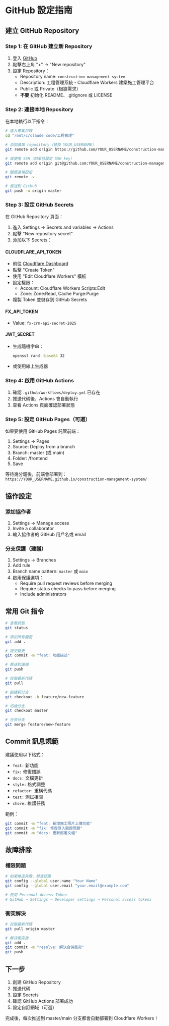 # GitHub 設定指南

## 建立 GitHub Repository

### Step 1: 在 GitHub 建立新 Repository

1. 登入 [GitHub](https://github.com)
2. 點擊右上角 "+" → "New repository"
3. 設定 Repository：
   - Repository name: `construction-management-system`
   - Description: 工程管理系統 - Cloudflare Workers 建築施工管理平台
   - Public 或 Private（根據需求）
   - **不要** 初始化 README、.gitignore 或 LICENSE

### Step 2: 連接本地 Repository

在本地執行以下指令：

```bash
# 進入專案目錄
cd "/mnt/c/claude code/工程管理"

# 添加遠端 repository（替換 YOUR_USERNAME）
git remote add origin https://github.com/YOUR_USERNAME/construction-management-system.git

# 或使用 SSH（如果已設定 SSH key）
git remote add origin git@github.com:YOUR_USERNAME/construction-management-system.git

# 驗證遠端設定
git remote -v

# 推送到 GitHub
git push -u origin master
```

### Step 3: 設定 GitHub Secrets

在 GitHub Repository 頁面：

1. 進入 Settings → Secrets and variables → Actions
2. 點擊 "New repository secret"
3. 添加以下 Secrets：

#### CLOUDFLARE_API_TOKEN
- 前往 [Cloudflare Dashboard](https://dash.cloudflare.com/profile/api-tokens)
- 點擊 "Create Token"
- 使用 "Edit Cloudflare Workers" 模板
- 設定權限：
  - Account: Cloudflare Workers Scripts:Edit
  - Zone: Zone:Read, Cache Purge:Purge
- 複製 Token 並儲存到 GitHub Secrets

#### FX_API_TOKEN
- Value: `fx-crm-api-secret-2025`

#### JWT_SECRET
- 生成隨機字串：
  ```bash
  openssl rand -base64 32
  ```
- 或使用線上生成器

### Step 4: 啟用 GitHub Actions

1. 確認 `.github/workflows/deploy.yml` 已存在
2. 推送代碼後，Actions 會自動執行
3. 查看 Actions 頁面確認部署狀態

### Step 5: 設定 GitHub Pages（可選）

如果要使用 GitHub Pages 託管前端：

1. Settings → Pages
2. Source: Deploy from a branch
3. Branch: master (或 main)
4. Folder: /frontend
5. Save

等待幾分鐘後，前端會部署到：
`https://YOUR_USERNAME.github.io/construction-management-system/`

## 協作設定

### 添加協作者

1. Settings → Manage access
2. Invite a collaborator
3. 輸入協作者的 GitHub 用戶名或 email

### 分支保護（建議）

1. Settings → Branches
2. Add rule
3. Branch name pattern: `master` 或 `main`
4. 啟用保護選項：
   - Require pull request reviews before merging
   - Require status checks to pass before merging
   - Include administrators

## 常用 Git 指令

```bash
# 查看狀態
git status

# 添加所有變更
git add .

# 提交變更
git commit -m "feat: 功能描述"

# 推送到遠端
git push

# 拉取最新代碼
git pull

# 創建新分支
git checkout -b feature/new-feature

# 切換分支
git checkout master

# 合併分支
git merge feature/new-feature
```

## Commit 訊息規範

建議使用以下格式：

- `feat:` 新功能
- `fix:` 修復錯誤
- `docs:` 文檔更新
- `style:` 格式調整
- `refactor:` 重構代碼
- `test:` 測試相關
- `chore:` 維護任務

範例：
```bash
git commit -m "feat: 新增施工照片上傳功能"
git commit -m "fix: 修復登入驗證問題"
git commit -m "docs: 更新部署文檔"
```

## 故障排除

### 權限問題
```bash
# 如果推送失敗，檢查認證
git config --global user.name "Your Name"
git config --global user.email "your.email@example.com"

# 使用 Personal Access Token
# GitHub → Settings → Developer settings → Personal access tokens
```

### 衝突解決
```bash
# 拉取最新代碼
git pull origin master

# 解決衝突後
git add .
git commit -m "resolve: 解決合併衝突"
git push
```

## 下一步

1. 創建 GitHub Repository
2. 推送代碼
3. 設定 Secrets
4. 確認 GitHub Actions 部署成功
5. 設定自訂網域（可選）

完成後，每次推送到 master/main 分支都會自動部署到 Cloudflare Workers！
